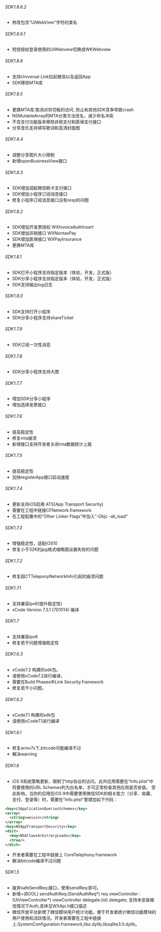 ###### SDK1.8.6.2
- 修改包含"UIWebView"字符的类名

###### SDK1.8.6.1
- 短信授权登录使用的UIWebview切换成WKWebview

###### SDK1.8.6
- 支持Universal Link拉起微信以及返回App
- SDK移除MTA库

###### SDK1.8.5
- 更换MTA库:取消对剪切板的访问, 防止和其他SDK竞争导致crash
- NSMutableArray的MTA分类方法改名，减少命名冲突
- 不含支付功能版本移除非税支付和医保支付接口
- 分享音乐支持填写歌词和高清封面图

###### SDK1.8.4
- 调整分享图片大小限制
- 新增openBusinessView接口

###### SDK1.8.3
- SDK增加调起微信刷卡支付接口
- SDK增加小程序订阅消息接口
- 修复小程序订阅消息接口没有resp的问题

###### SDK1.8.2
- SDK增加开发票授权 WXInvoiceAuthInsert
- SDK增加非税接口   WXNontaxPay
- SDK增加医保接口   WXPayInsurance
- 更换MTA库

###### SDK1.8.1
- SDK打开小程序支持指定版本（体验，开发，正式版）
- SDK分享小程序支持指定版本（体验，开发，正式版）
- SDK支持输出log日志

###### SDK1.8.0
- SDK支持打开小程序
- SDK分享小程序支持shareTicket

###### SDK1.7.9
- SDK订阅一次性消息

###### SDK1.7.8
- SDK分享小程序支持大图

###### SDK1.7.7
- 增加SDK分享小程序
- 增加选择发票接口

###### SDK1.7.6
- 提高稳定性
- 修复mta崩溃
- 新增接口支持开发者关闭mta数据统计上报

###### SDK1.7.5
- 提高稳定性
- 加快registerApp接口启动速度

###### SDK1.7.4
- 更新支持iOS启用 ATS(App Transport Security)
- 需要在工程中链接CFNetwork.framework
- 在工程配置中的”Other Linker Flags”中加入”-Objc -all_load”

###### SDK1.7.3
- 增强稳定性，适配iOS10
- 修复小于32K的jpg格式缩略图设置失败的问题

###### SDK1.7.2
- 修复因CTTeleponyNetworkInfo引起的崩溃问题

###### SDK1.7.1
- 支持兼容ipv6(提升稳定性)
- xCode Version 7.3.1 (7D1014) 编译

###### SDK1.7
- 支持兼容ipv6
- 修复若干问题增强稳定性

###### SDK1.6.3
- xCode7.2 构建的sdk包。
- 请使用xCode7.2进行编译。
- 需要在Build Phases中Link  Security.framework
- 修复若干小问题。

###### SDK1.6.2
- xCode7.1 构建的sdk包
- 请使用xCode7.1进行编译

###### SDK1.6.1
- 修复armv7s下,bitcode可能编译不过
- 解决warning

###### SDK1.6
- iOS 9系统策略更新，限制了http协议的访问，此外应用需要在“Info.plist”中将要使用的URL Schemes列为白名单，才可正常检查其他应用是否安装。
受此影响，当你的应用在iOS 9中需要使用微信SDK的相关能力（分享、收藏、支付、登录等）时，需要在“Info.plist”里增加如下代码：

```xml
<key>LSApplicationQueriesSchemes</key>
<array>
  <string>weixin</string>
</array>
<key>NSAppTransportSecurity</key>
<dict>
  <key>NSAllowsArbitraryLoads</key>
  <true/>
</dict>
```

- 开发者需要在工程中链接上 CoreTelephony.framework
- 解决bitcode编译不过问题

###### SDK1.5
- 废弃safeSendReq:接口，使用sendReq:即可。
- 新增+(BOOL) sendAuthReq:(SendAuthReq*) req viewController : (UIViewController*) viewController delegate:(id<WXApiDelegate>) delegate;
支持未安装微信情况下Auth,具体见WXApi.h接口描述
- 微信开放平台新增了微信模块用户统计功能，便于开发者统计微信功能模块的用户使用和活跃情况。开发者需要在工程中链接上:SystemConfiguration.framework,libz.dylib,libsqlite3.0.dylib。
